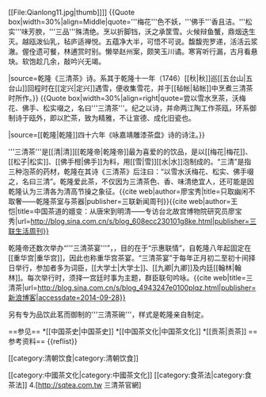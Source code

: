 [[File:Qianlong11.jpg|thumb]]]]
{{Quote box|width=30%|align=Middle|quote='''梅花'''色不妖，'''佛手'''香且洁。'''松实'''味芳腴，'''三品'''殊清绝。烹以折脚铛，沃之承筐雪。火候辩鱼蟹，鼎烟迭生灭。越瓯泼仙乳，毡庐适禅悦。五蕴净大半，可悟不可说。馥馥兜罗递，活活云浆澈。偓佺遗可餐，林逋赏时别。懒举赵州案，颇笑玉川谲。寒宵听行漏，古月看悬玦。软饱趁几余，敲吟兴无竭。

|source=乾隆《三清茶》诗。系其于乾隆十一年（1746）[[秋|秋]]巡[[五台山|五台山]]回程时在[[定兴|定兴]]遇雪，便收集雪花，并于[[毡帐|毡帐]]中烹煮三清茶时所作。}}
{{Quote box|width=30%|align=right|quote=尝以雪水烹茶，沃梅花、佛手、松实啜之，名曰'''三清茶'''。纪之以诗，并命两江陶工作茶瓯，环系御制诗于瓯外，即以贮茶，致为精雅，不让宣德、成化旧瓷也。
       
|source=[[乾隆|乾隆]]四十六年《咏嘉靖雕漆茶盘》诗的诗注。}}

'''三清茶'''是[[清|清]][[乾隆帝|乾隆帝]]最为喜爱的的饮品，是以[[梅花|梅花]]、[[松子|松实]]、[[佛手柑|佛手]]为料，用[[雪|雪]][[水|水]]泡制成的。“三清”是指三种泡茶的药材，乾隆在其诗《三清茶》后注曰：“以雪水沃梅花、松实、佛手啜之，名曰三清”。乾隆爱此茶，不仅因为三清茶色、香、味清绝宜人，还可能是因乾隆认为三清各为清高节操之象征。<ref>{{cite web|author=廖宝秀|title=只取幽闲不取奢——乾隆茶室与茶器|publisher=三联新闻周刊}}</ref><ref>{{cite web|author=王恺|title=中国茶道的嬗变：从唐宋到明清——专访台北故宫博物院研究员廖宝秀|url=http://blog.sina.com.cn/s/blog_608ecc230101g8ke.html|publisher=三联生活周刊}}</ref>

乾隆帝还数次举办“'''三清茶宴'''”，，目的在于“示惠联情”，自乾隆八年起固定在[[重华宫|重华宫]]，因此也称重华宫茶宴。“三清茶宴”于每年正月初二至初十间择日举行，参加者多为词臣，[[大学士|大学士]]、[[九卿|九卿]]及内廷[[翰林|翰林]]。每次举行时，须择一宫廷时事为主题，群臣联句吟咏。<ref>{{cite web|title=三清茶|url=http://blog.sina.com.cn/s/blog_4943247e0100plqz.html|publisher=新浪博客|accessdate=2014-09-28}}</ref>

另有专为品饮此茗而御制的'''三清茶碗'''，样式是乾隆亲自制定。



==参见==
*[[中国茶史|中国茶史]]
*[[中国茶文化|中国茶文化]]
*[[贡茶|贡茶]]
==参考资料==
{{reflist}}

[[category:清朝饮食|category:清朝饮食]]

[[category:中國茶文化|category:中國茶文化]]
[[category:食茶法|category:食茶法]]
4.[http://sqtea.com.tw 三清茶官網]